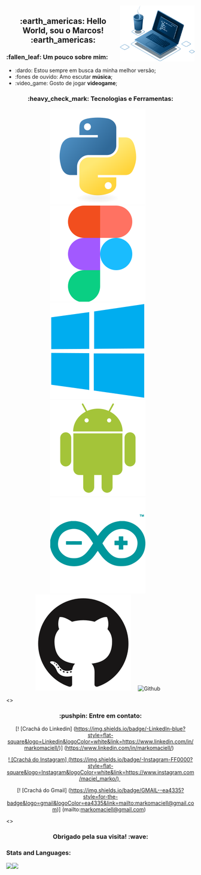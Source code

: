 <img align="right" src="./imagem/home-notebook.png" width="200"/>

<h2 align="center"> :earth_americas: Hello World, sou o Marcos! :earth_americas:</h2>

<h3> :fallen_leaf: Um pouco sobre mim: </h3>

<!-- Gameboy: <img align="right" src="https://i.pinimg.com/originals/99/f3/4b/99f34ba8bba634ec75b26b56a207e489.gif" height="200"/> -->
<!-- Neon: <img align="right" src="https://media3.giphy.com/avatars/dianapietrzyk/wWrk0vNBjwQp.gif" height="250"/> -->
<!-- Tubarão: <img align="right" src="https://images.gamebanana.com/img/ico/sprays/56f1b98f78477.gif" altura="250"/> -->

<ul>
   <li> :dardo: Estou sempre em busca da minha melhor versão;</li>
   <li> :fones de ouvido: Amo escutar <strong>música</strong>;</li>
   <li> :video_game: Gosto de jogar <strong>videogame</strong>;</li>
</ul>

<h3 align="center"> :heavy_check_mark: Tecnologias e Ferramentas: </h3>
<p align="center">
 <img src="https://raw.githubusercontent.com/devicons/devicon/master/icons/python/python-original.svg" alt="Python" altura="30"/>&emsp;
 <img src="https://raw.githubusercontent.com/devicons/devicon/master/icons/figma/figma-original.svg" alt="Figma" altura="30"/>&emsp;
 <img src="https://raw.githubusercontent.com/devicons/devicon/00f02ef57fb7601fd1ddcc2fe6fe670fef3ae3e4/icons/windows8/windows8-original.svg" alt="Windows" altura="30"/>&emsp;
 <img src="https://raw.githubusercontent.com/devicons/devicon/master/icons/android/android-original.svg" alt="Android" altura="30"/>&emsp;
 <img src="https://raw.githubusercontent.com/devicons/devicon/master/icons/arduino/arduino-original.svg" alt="Arduino" altura="30"/>&emsp;
 <img src="https://raw.githubusercontent.com/devicons/devicon/00f02ef57fb7601fd1ddcc2fe6fe670fef3ae3e4/icons/github/github-original.svg" alt="Github" altura="30"/>&emsp;
 <img src="https://cdn.jsdelivr.net/gh/devicons/devicon/icons/mysql/mysql-original.svg" alt="Github" altura="30"/>&emsp;
</p>

<>

<h3 align="center"> :pushpin: Entre em contato: </h3>

<div align="center">
    
   [! [Crachá do Linkedin] (https://img.shields.io/badge/-LinkedIn-blue?style=flat-square&logo=Linkedin&logoColor=white&link=https://www.linkedin.com/in/markomaciell/)] (https://www.linkedin.com/in/markomaciell/) &nbsp;

   [! [Crachá do Instagram] (https://img.shields.io/badge/-Instagram-FF0000?style=flat-square&logo=Instagram&logoColor=white&link=https://www.instagram.com/maciel_marko/)
   ](https://www.instagram.com/maciel_marko/) &nbsp;

   [! [Crachá do Gmail] (https://img.shields.io/badge/GMAIL--ea4335?style=for-the-badge&logo=gmail&logoColor=ea4335&link=mailto:markomaciell@gmail.com)] (mailto:markomaciell@gmail.com) &nbsp;

</div>
    
<>

<h3 align="center"> Obrigado pela sua visita! :wave: </h3>

### Stats and Languages:
<img height="150em" src="https://github-readme-stats.vercel.app/api?username=Marcos26-tech&show_icons=true&theme=dracula"/><img height="150em" src="https://github-readme-stats.vercel.app/api/top-langs/?username=Marcos26-tech&layout=compact&theme=dracula"/>
